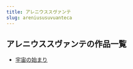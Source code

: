 ```yaml
---
title: アレニウススヴァンテ
slug: areniususuvuanteca
---
```


## アレニウススヴァンテの作品一覧

- [宇宙の始まり](yuzhounoshimari83)
